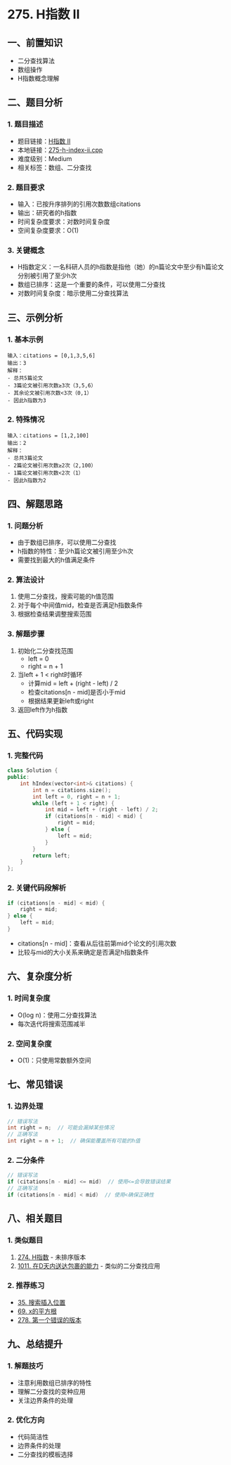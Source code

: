 # 275. H指数 II

## 一、前置知识
- 二分查找算法
- 数组操作
- H指数概念理解

## 二、题目分析

### 1. 题目描述
- 题目链接：[H指数 II](https://leetcode.cn/problems/h-index-ii/description/)
- 本地链接：[275-h-index-ii.cpp](../Algorithm/LeetCode/All/275-h-index-ii.cpp)
- 难度级别：Medium
- 相关标签：数组、二分查找

### 2. 题目要求
- 输入：已按升序排列的引用次数数组citations
- 输出：研究者的h指数
- 时间复杂度要求：对数时间复杂度
- 空间复杂度要求：O(1)

### 3. 关键概念
- H指数定义：一名科研人员的h指数是指他（她）的n篇论文中至少有h篇论文分别被引用了至少h次
- 数组已排序：这是一个重要的条件，可以使用二分查找
- 对数时间复杂度：暗示使用二分查找算法

## 三、示例分析

### 1. 基本示例
```
输入：citations = [0,1,3,5,6]
输出：3
解释：
- 总共5篇论文
- 3篇论文被引用次数≥3次（3,5,6）
- 其余论文被引用次数<3次（0,1）
- 因此h指数为3
```

### 2. 特殊情况
```
输入：citations = [1,2,100]
输出：2
解释：
- 总共3篇论文
- 2篇论文被引用次数≥2次（2,100）
- 1篇论文被引用次数<2次（1）
- 因此h指数为2
```

## 四、解题思路

### 1. 问题分析
- 由于数组已排序，可以使用二分查找
- h指数的特性：至少h篇论文被引用至少h次
- 需要找到最大的h值满足条件

### 2. 算法设计
1. 使用二分查找，搜索可能的h值范围
2. 对于每个中间值mid，检查是否满足h指数条件
3. 根据检查结果调整搜索范围

### 3. 解题步骤
1. 初始化二分查找范围
   - left = 0
   - right = n + 1
2. 当left + 1 < right时循环
   - 计算mid = left + (right - left) / 2
   - 检查citations[n - mid]是否小于mid
   - 根据结果更新left或right
3. 返回left作为h指数

## 五、代码实现

### 1. 完整代码
```cpp
class Solution {
public:
    int hIndex(vector<int>& citations) {
        int n = citations.size();
        int left = 0, right = n + 1;
        while (left + 1 < right) {
            int mid = left + (right - left) / 2;
            if (citations[n - mid] < mid) {
                right = mid;
            } else {
                left = mid;
            }
        }
        return left;
    }
};
```

### 2. 关键代码段解析
```cpp
if (citations[n - mid] < mid) {
    right = mid;
} else {
    left = mid;
}
```
- citations[n - mid]：查看从后往前第mid个论文的引用次数
- 比较与mid的大小关系来确定是否满足h指数条件

## 六、复杂度分析

### 1. 时间复杂度
- O(log n)：使用二分查找算法
- 每次迭代将搜索范围减半

### 2. 空间复杂度
- O(1)：只使用常数额外空间

## 七、常见错误

### 1. 边界处理
```cpp
// 错误写法
int right = n;  // 可能会漏掉某些情况
// 正确写法
int right = n + 1;  // 确保能覆盖所有可能的h值
```

### 2. 二分条件
```cpp
// 错误写法
if (citations[n - mid] <= mid)  // 使用<=会导致错误结果
// 正确写法
if (citations[n - mid] < mid)  // 使用<确保正确性
```

## 八、相关题目

### 1. 类似题目
1. [274. H指数](https://leetcode.cn/problems/h-index/) - 未排序版本
2. [1011. 在D天内送达包裹的能力](https://leetcode.cn/problems/capacity-to-ship-packages-within-d-days/) - 类似的二分查找应用

### 2. 推荐练习
- [35. 搜索插入位置](https://leetcode.cn/problems/search-insert-position/)
- [69. x的平方根](https://leetcode.cn/problems/sqrtx/)
- [278. 第一个错误的版本](https://leetcode.cn/problems/first-bad-version/)

## 九、总结提升

### 1. 解题技巧
- 注意利用数组已排序的特性
- 理解二分查找的变种应用
- 关注边界条件的处理

### 2. 优化方向
- 代码简洁性
- 边界条件的处理
- 二分查找的模板选择
